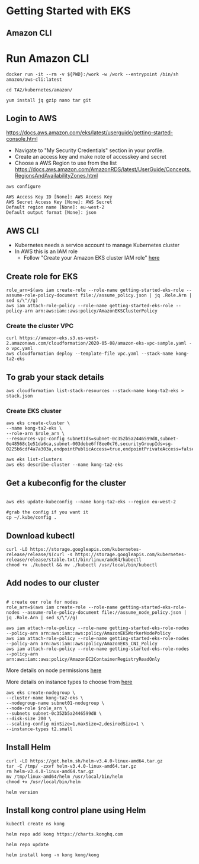 # Getting Started with EKS

## Amazon CLI

# Run Amazon CLI
```
docker run -it --rm -v ${PWD}:/work -w /work --entrypoint /bin/sh amazon/aws-cli:latest

cd TA2/kubernetes/amazon/

yum install jq gzip nano tar git
```

## Login to AWS

https://docs.aws.amazon.com/eks/latest/userguide/getting-started-console.html


- Navigate to "My Security Credentials" section in your profile. 
- Create an access key and make note of accesskey and secret
- Choose a AWS Region to use from the list
https://docs.aws.amazon.com/AmazonRDS/latest/UserGuide/Concepts.RegionsAndAvailabilityZones.html

```
aws configure

AWS Access Key ID [None]: AWS Access Key
AWS Secret Access Key [None]: AWS Secret
Default region name [None]: eu-west-2
Default output format [None]: json

```

## AWS CLI

- Kubernetes needs a service account to manage Kubernetes cluster 
- In AWS this is an IAM role 
    - Follow "Create your Amazon EKS cluster IAM role" [here](https://docs.aws.amazon.com/eks/latest/userguide/getting-started-console.html) 



## Create role for EKS
```
role_arn=$(aws iam create-role --role-name getting-started-eks-role --assume-role-policy-document file://assume_policy.json | jq .Role.Arn | sed s/\"//g)
aws iam attach-role-policy --role-name getting-started-eks-role --policy-arn arn:aws:iam::aws:policy/AmazonEKSClusterPolicy
```
### Create the cluster VPC
```
curl https://amazon-eks.s3.us-west-2.amazonaws.com/cloudformation/2020-05-08/amazon-eks-vpc-sample.yaml -o vpc.yaml
aws cloudformation deploy --template-file vpc.yaml --stack-name kong-ta2-eks
```
## To grab your stack details 
```
aws cloudformation list-stack-resources --stack-name kong-ta2-eks > stack.json
```
### Create EKS cluster
```
aws eks create-cluster \
--name kong-ta2-eks \
--role-arn $role_arn \
--resources-vpc-config subnetIds=subnet-0c352b5a2446599d8,subnet-0e48568c1e51da6ca,subnet-003debe6ff8ee0c76,securityGroupIds=sg-0225b6cdf4a7a303a,endpointPublicAccess=true,endpointPrivateAccess=false

aws eks list-clusters
aws eks describe-cluster --name kong-ta2-eks
```
## Get a kubeconfig for the cluster

```

aws eks update-kubeconfig --name kong-ta2-eks --region eu-west-2

#grab the config if you want it
cp ~/.kube/config .
```

## Download kubectl

```
curl -LO https://storage.googleapis.com/kubernetes-release/release/$(curl -s https://storage.googleapis.com/kubernetes-release/release/stable.txt)/bin/linux/amd64/kubectl
chmod +x ./kubectl && mv ./kubectl /usr/local/bin/kubectl

```
## Add nodes to our cluster

```

# create our role for nodes
role_arn=$(aws iam create-role --role-name getting-started-eks-role-nodes --assume-role-policy-document file://assume_node_policy.json | jq .Role.Arn | sed s/\"//g)

aws iam attach-role-policy --role-name getting-started-eks-role-nodes --policy-arn arn:aws:iam::aws:policy/AmazonEKSWorkerNodePolicy
aws iam attach-role-policy --role-name getting-started-eks-role-nodes --policy-arn arn:aws:iam::aws:policy/AmazonEKS_CNI_Policy
aws iam attach-role-policy --role-name getting-started-eks-role-nodes --policy-arn arn:aws:iam::aws:policy/AmazonEC2ContainerRegistryReadOnly

```
More details on node permissions [here](https://docs.aws.amazon.com/eks/latest/userguide/worker_node_IAM_role.html)


More details on instance types to choose from [here](https://aws.amazon.com/ec2/instance-types/)

```
aws eks create-nodegroup \
--cluster-name kong-ta2-eks \
--nodegroup-name subnet01-nodegroup \
--node-role $role_arn \
--subnets subnet-0c352b5a2446599d8 \
--disk-size 200 \
--scaling-config minSize=1,maxSize=2,desiredSize=1 \
--instance-types t2.small
```
## Install Helm

```
curl -LO https://get.helm.sh/helm-v3.4.0-linux-amd64.tar.gz
tar -C /tmp/ -zxvf helm-v3.4.0-linux-amd64.tar.gz
rm helm-v3.4.0-linux-amd64.tar.gz
mv /tmp/linux-amd64/helm /usr/local/bin/helm
chmod +x /usr/local/bin/helm

helm version
```

## Install kong control plane using Helm

```
kubectl create ns kong

helm repo add kong https://charts.konghq.com

helm repo update

helm install kong -n kong kong/kong

```